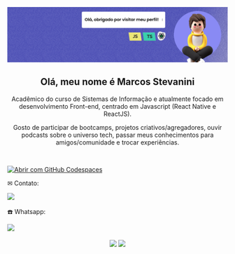 <div align="center">
 
![LinkedIn Banner (1)](https://github.com/MarcosStevanini/toPortfolio/blob/master/src/assets/redme.png)

## Olá, meu nome é Marcos Stevanini
 
<p> Acadêmico do curso de Sistemas de Informação e atualmente focado em desenvolvimento Front-end, centrado em Javascript (React Native e ReactJS). 

Gosto de participar de bootcamps, projetos criativos/agregadores, ouvir podcasts sobre o universo tech, passar meus conhecimentos para amigos/comunidade e trocar experiências.
</p>
</div>

<br>

[![Abrir com GitHub Codespaces](https://github.com/codespaces/badge.svg)](https://marcosstevanini-congenial-meme-pw745xrvw7rh7rrr.github.dev/)

<div>
<div>
<p align="left">
✉ Contato:
</p>

<a href="https://www.linkedin.com/in/marcos-stevanini-30308b195/" target="_blank">
<img src="https://img.shields.io/badge/LinkedIn-0077B5?style=for-the-badge&logo=linkedin&logoColor=black" target="_blank">
</a>
</div>
<div>
<p align="left">
☎️ Whatsapp:
</p>

<a href="https://wa.me/5522988379588?text=E+ai%2C+Marcos+Stevanini.+Vim+atrav%C3%A9s+do+Github%2C+tudo+bem+com+voc%C3%AA%3F%3F%3F" target="_blank">
<img src="https://img.shields.io/badge/whatsapp-0077B5?style=for-the-badge&logo=whatsapp&logoColor=black" target="_blank">
</a>
</div>
</div>

</div>
<br/>
<div align="center">
<img height="200em" src="https://github-readme-stats.vercel.app/api?username=marcosstevanini&show_icons=true&t&theme=dark"/>
<img height="200em" src="https://github-readme-stats.vercel.app/api/top-langs/?username=marcosstevanini&langs_count=5)](https://github.com/anuraghazra/github-readme-statsCompact&theme=dark"/>

</div>

